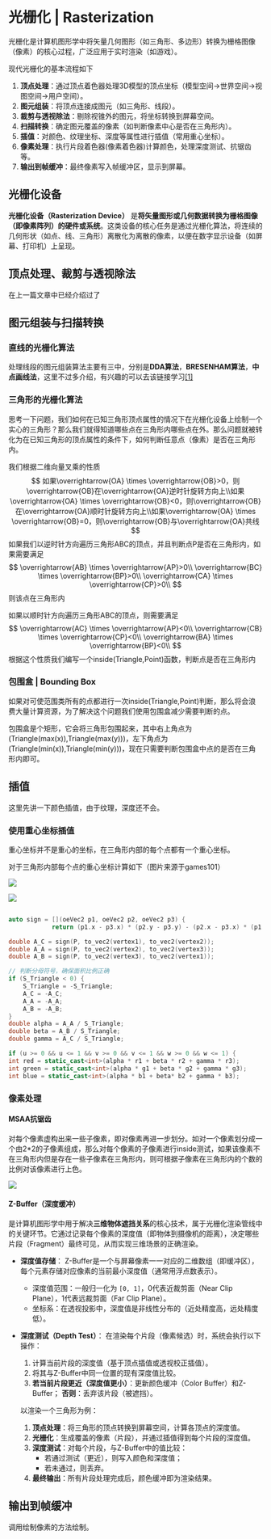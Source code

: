 # 光栅化 | Rasterization

光栅化是计算机图形学中将矢量几何图形（如三角形、多边形）转换为栅格图像（像素）的核心过程，广泛应用于实时渲染（如游戏）。

现代光栅化的基本流程如下

1. **顶点处理**：通过顶点着色器处理3D模型的顶点坐标（模型空间→世界空间→视图空间→用户空间）。
2. **图元组装**：将顶点连接成图元（如三角形、线段）。
3. **裁剪与透视除法**：剔除视锥外的图元，将坐标转换到屏幕空间。
4. **扫描转换**：确定图元覆盖的像素（如判断像素中心是否在三角形内）。
5. **插值**：对颜色、纹理坐标、深度等属性进行插值（常用重心坐标）。
6. **像素处理**：执行片段着色器(像素着色器)计算颜色，处理深度测试、抗锯齿等。
7. **输出到帧缓冲**：最终像素写入帧缓冲区，显示到屏幕。

## 光栅化设备

**光栅化设备（Rasterization Device）** 是**将矢量图形或几何数据转换为栅格图像（即像素阵列）的硬件或系统**。这类设备的核心任务是通过光栅化算法，将连续的几何形状（如点、线、三角形）离散化为离散的像素，以便在数字显示设备（如屏幕、打印机）上呈现。

## 顶点处理、裁剪与透视除法

在上一篇文章中已经介绍过了

## 图元组装与扫描转换

### 直线的光栅化算法

处理线段的图元组装算法主要有三中，分别是**DDA算法**，**BRESENHAM算法**，**中点画线法**，这里不过多介绍，有兴趣的可以去该链接学习[[1]](https://zhuanlan.zhihu.com/p/20213658)

### 三角形的光栅化算法

 思考一下问题，我们如何在已知三角形顶点属性的情况下在光栅化设备上绘制一个实心的三角形？那么我们就得知道哪些点在三角形内哪些点在外。那么问题就被转化为在已知三角形的顶点属性的条件下，如何判断任意点（像素）是否在三角形内。

我们根据二维向量叉乘的性质
$$
如果\overrightarrow{OA}  \times \overrightarrow{OB}>0，则\overrightarrow{OB}在\overrightarrow{OA}逆时针旋转方向上\\如果\overrightarrow{OA}  \times \overrightarrow{OB}<0，则\overrightarrow{OB}在\overrightarrow{OA}顺时针旋转方向上\\如果\overrightarrow{OA}  \times \overrightarrow{OB}=0，则\overrightarrow{OB}与\overrightarrow{OA}共线
$$
如果我们以逆时针方向遍历三角形ABC的顶点，并且判断点P是否在三角形内，如果需要满足
$$
\overrightarrow{AB}  \times \overrightarrow{AP}>0\\
\overrightarrow{BC}  \times \overrightarrow{BP}>0\\
\overrightarrow{CA}  \times \overrightarrow{CP}>0\\
$$
则该点在三角形内

如果以顺时针方向遍历三角形ABC的顶点，则需要满足
$$
\overrightarrow{AC}  \times \overrightarrow{AP}<0\\
\overrightarrow{CB}  \times \overrightarrow{CP}<0\\
\overrightarrow{BA}  \times \overrightarrow{BP}<0\\
$$
根据这个性质我们编写一个inside(Triangle,Point)函数，判断点是否在三角形内

### 包围盒 | Bounding Box

如果对可使范围类所有的点都进行一次inside(Triangle,Point)判断，那么将会浪费大量计算资源，为了解决这个问题我们使用包围盒减少需要判断的点。

包围盒是个矩形，它会将三角形包围起来，其中右上角点为(Triangle(max(x)),Triangle(max(y)))，左下角点为(Triangle(min(x)),Triangle(min(y)))，现在只需要判断包围盒中点的是否在三角形内即可。

## 插值

这里先讲一下颜色插值，由于纹理，深度还不会。

### 使用重心坐标插值

重心坐标并不是重心的坐标，在三角形内部的每个点都有一个重心坐标。

对于三角形内部每个点的重心坐标计算如下（图片来源于games101）

![](http://beisent.com/img/blog/CG/1/CG11.png)

![](http://beisent.com/img/blog/CG/1/CG12.png)

```C++

auto sign = [](oeVec2 p1, oeVec2 p2, oeVec2 p3) {
            return (p1.x - p3.x) * (p2.y - p3.y) - (p2.x - p3.x) * (p1.y - p3.y);};

double A_C = sign(P, to_vec2(vertex1), to_vec2(vertex2));
double A_A = sign(P, to_vec2(vertex2), to_vec2(vertex3));
double A_B = sign(P, to_vec2(vertex3), to_vec2(vertex1));

// 判断分母符号，确保面积比例正确
if (S_Triangle < 0) {
    S_Triangle = -S_Triangle;
    A_C = -A_C;
    A_A = -A_A;
    A_B = -A_B;
}
double alpha = A_A / S_Triangle;
double beta = A_B / S_Triangle;
double gamma = A_C / S_Triangle;

if (u >= 0 && u <= 1 && v >= 0 && v <= 1 && w >= 0 && w <= 1) {
int red = static_cast<int>(alpha * r1 + beta * r2 + gamma * r3);
int green = static_cast<int>(alpha * g1 + beta * g2 + gamma * g3);
int blue = static_cast<int>(alpha * b1 + beta* b2 + gamma * b3);
```

### 像素处理

#### MSAA抗锯齿

对每个像素虚构出来一些子像素，即对像素再进一步划分。如对一个像素划分成一个由2*2的子像素组成，那么对每个像素的子像素进行inside测试，如果该像素不在三角形内但是存在一些子像素在三角形内，则可根据子像素在三角形内的个数的比例对该像素进行上色。

![](http://beisent.com/img/blog/CG/1/CG13.png)

#### **Z-Buffer（深度缓冲）** 

是计算机图形学中用于解决**三维物体遮挡关系**的核心技术，属于光栅化渲染管线中的关键环节。它通过记录每个像素的深度值（即物体到摄像机的距离），决定哪些片段（Fragment）最终可见，从而实现三维场景的正确渲染。

- **深度值存储**：
  Z-Buffer是一个与屏幕像素一一对应的二维数组（即缓冲区），每个元素存储对应像素的当前最小深度值（通常用浮点数表示）。

  - 深度值范围：一般归一化为 `[0, 1]`，0代表近裁剪面（Near Clip Plane），1代表远裁剪面（Far Clip Plane）。
  - 坐标系：在透视投影中，深度值是非线性分布的（近处精度高，远处精度低）。

- **深度测试（Depth Test）**：
  在渲染每个片段（像素候选）时，系统会执行以下操作：

  1. 计算当前片段的深度值（基于顶点插值或透视校正插值）。
  2. 将其与Z-Buffer中同一位置的现有深度值比较。
  3. **若当前片段更近（深度值更小）**：更新颜色缓冲（Color Buffer）和Z-Buffer；
     **否则**：丢弃该片段（被遮挡）。

  以渲染一个三角形为例：

  1. **顶点处理**：将三角形的顶点转换到屏幕空间，计算各顶点的深度值。
  2. **光栅化**：生成覆盖的像素（片段），并通过插值得到每个片段的深度值。
  3. **深度测试**：对每个片段，与Z-Buffer中的值比较：
     - 若通过测试（更近），则写入颜色和深度值；
     - 若未通过，则丢弃。
  4. **最终输出**：所有片段处理完成后，颜色缓冲即为渲染结果。

## 输出到帧缓冲

调用绘制像素的方法绘制。